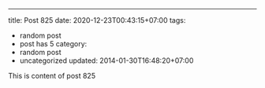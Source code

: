 ---
title: Post 825
date: 2020-12-23T00:43:15+07:00
tags:
  - random post
  - post has 5
category:
  - random post
  - uncategorized
updated: 2014-01-30T16:48:20+07:00

This is content of post 825